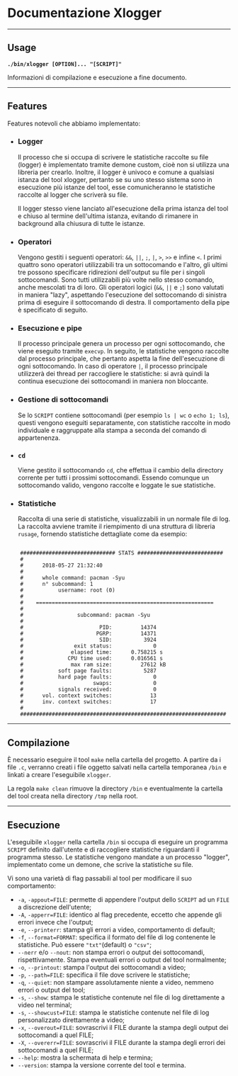 # Documentazione Xlogger

---

## Usage

__`./bin/xlogger [OPTION]... "[SCRIPT]"`__

Informazioni di compilazione e esecuzione a fine documento.

---

## Features

Features notevoli che abbiamo implementato:

- ### Logger
    Il processo che si occupa di scrivere le statistiche raccolte su file (logger) è implementato tramite demone custom, cioè non si utilizza una libreria per crearlo. Inoltre, il logger è univoco e comune a qualsiasi istanza del tool xlogger, pertanto se su uno stesso sistema sono in esecuzione più istanze del tool, esse comunicheranno le statistiche raccolte al logger che scriverà su file. 
    
    Il logger stesso viene lanciato all'esecuzione della prima istanza del tool e chiuso al termine dell'ultima istanza, evitando di rimanere in background alla chiusura di tutte le istanze.

- ### Operatori
    Vengono gestiti i seguenti operatori: `&&`, `||`, `;`, `|`, `>`, `>>` e infine `<`. I primi quattro sono operatori utilizzabili  tra un sottocomando e l'altro, gli ultimi tre possono specificare ridirezioni dell'output su file per i singoli sottocomandi. Sono tutti utilizzabili più volte nello stesso comando, anche mescolati tra di loro. Gli operatori logici (`&&`, `||` e `;`) sono valutati in maniera "lazy", aspettando l'esecuzione del sottocomando di sinistra prima di eseguire il sottocomando di destra. Il comportamento della pipe è specificato di seguito.

- ### Esecuzione e pipe
    Il processo principale genera un processo per ogni sottocomando, che viene eseguito tramite `execvp`. In seguito, le statistiche vengono raccolte dal processo principale, che pertanto aspetta la fine dell'esecuzione di ogni sottocomando. In caso di operatore `|`, il processo principale utilizzerà dei thread per raccogliere le statistiche: si avrà quindi la continua esecuzione dei sottocomandi in maniera non bloccante.

- ### Gestione di sottocomandi
    Se lo `SCRIPT` contiene sottocomandi (per esempio `ls | wc` o `echo 1; ls`), questi vengono eseguiti separatamente, con statistiche raccolte in modo individuale e raggruppate alla stampa a seconda del comando di appartenenza.

- ### `cd`
    Viene gestito il sottocomando `cd`, che effettua il cambio della directory corrente per tutti i prossimi sottocomandi. Essendo comunque un sottocomando valido, vengono raccolte e loggate le sue statistiche.

- ### Statistiche
    Raccolta di una serie di statistiche, visualizzabili in un normale file di log. La raccolta avviene tramite il riempimento di una struttura di libreria `rusage`, fornendo statistiche dettagliate come da esempio:

```

    ############################## STATS ###########################
    #
    #      2018-05-27 21:32:40
    #
    #      whole command: pacman -Syu
    #      n° subcommand: 1
    #           username: root (0)
    #
    #    ========================================================
    #
    #                 subcommand: pacman -Syu
    #
    #                        PID:         14374
    #                       PGRP:         14371
    #                        SID:          3924
    #                exit status:             0
    #               elapsed time:      0.758215 s
    #              CPU time used:      0.016561 s
    #               max ram size:         27612 kB
    #           soft page faults:          5287
    #           hard page faults:             0
    #                      swaps:             0
    #           signals received:             0
    #      vol. context switches:            13
    #      inv. context switches:            17
    #
    #################################################################

```

---

## Compilazione

È necessario eseguire il tool `make` nella cartella del progetto. A partire da i file `.c`, verranno creati i file oggetto salvati nella cartella temporanea `/bin` e linkati a creare l'eseguibile `xlogger`.

La regola `make clean` rimuove la directory `/bin` e eventualmente la cartella del tool creata nella directory `/tmp` nella root.

---

## Esecuzione

L'eseguibile `xlogger` nella cartella `/bin` si occupa di eseguire un programma `SCRIPT` definito dall'utente e di raccogliere statistiche riguardanti il programma stesso. Le statistiche vengono mandate a un processo "logger", implementato come un demone, che scrive la statistiche su file.

Vi sono una varietà di flag passabili al tool per modificare il suo comportamento:

- `-a`, `-appout=FILE`: permette di appendere l'output dello `SCRIPT` ad un `FILE` a discrezione dell'utente;
- `-A`, `-apperr=FILE`: identico al flag precedente, eccetto che appende gli errori invece che l'output;
- `-e`, `--printerr`: stampa gli errori a video, comportamento di default;
- `-f`, `--format=FORMAT`: specifica il formato del file di log contenente le statistiche. Può essere `"txt"`(default) o `"csv"`;
- `--nerr` e/o `--nout`: non stampa errori o output dei sottocomandi, rispettivamente. Stampa eventuali errori o output del tool normalmente;
- `-o`, `--printout`: stampa l'output dei sottocomandi a video;
- `-p`, `--path=FILE`: specifica il file dove scrivere le statistiche;
- `-q`, `--quiet`: non stampare assolutamente niente a video, nemmeno errori o output del tool;
- `-s`, `--show`: stampa le statistiche contenute nel file di log direttamente a video nel terminal;
- `-s`, `--showcust=FILE`: stampa le statistiche contenute nel file di log personalizzato direttamente a video;
- `-x`, `--overout=FILE`: sovrascrivi il FILE durante la stampa degli output dei sottocomandi a quel FILE; 
- `-X`, `--overerr=FILE`: sovrascrivi il FILE durante la stampa degli errori dei sottocomandi a quel FILE;
- `--help`: mostra la schermata di help e termina;
- `--version`: stampa la versione corrente del tool e termina.